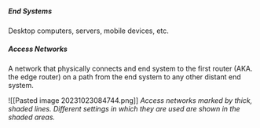 ##### End Systems
Desktop computers, servers, mobile devices, etc.

##### Access Networks
A network that physically connects and end system to the first router (AKA. the edge router) on a path from the end system to any other distant end system.

![[Pasted image 20231023084744.png]]
*Access networks marked by thick, shaded lines. Different settings in which they are used are shown in the shaded areas.*

